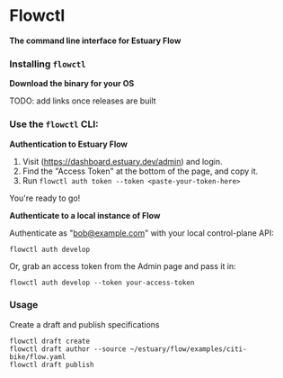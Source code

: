 # Flowctl

**The command line interface for Estuary Flow**

### Installing `flowctl`

**Download the binary for your OS**

TODO: add links once releases are built

### Use the `flowctl` CLI:

**Authentication to Estuary Flow**

1. Visit (https://dashboard.estuary.dev/admin) and login.
2. Find the "Access Token" at the bottom of the page, and copy it.
3. Run `flowctl auth token --token <paste-your-token-here>`

You're ready to go!

**Authenticate to a local instance of Flow**

Authenticate as "bob@example.com" with your local control-plane API:
```console
flowctl auth develop
```

Or, grab an access token from the Admin page and pass it in:
```console
flowctl auth develop --token your-access-token
```

### Usage

Create a draft and publish specifications

```console
flowctl draft create
flowctl draft author --source ~/estuary/flow/examples/citi-bike/flow.yaml
flowctl draft publish
```

